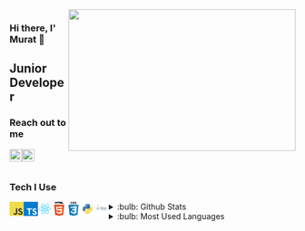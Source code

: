 <img src="https://media.giphy.com/media/2sMOUSy658zgS1CjY7/source.gif" align="right" width="400" height="250">

### Hi there, I' Murat 👋

## Junior Developer

### Reach out to me

[<img height="22" width="22" src="https://unpkg.com/simple-icons@v5/icons/linkedin.svg" align="left" />][linkedin]

[<img height="22" width="22" src="https://unpkg.com/simple-icons@v5/icons/instagram.svg" align="left" />][instagram]

<br><br>

### Tech I Use

<img align="left" src="https://raw.githubusercontent.com/github/explore/80688e429a7d4ef2fca1e82350fe8e3517d3494d/topics/javascript/javascript.png" width="25" height="25">
<img align="left" src="https://raw.githubusercontent.com/github/explore/80688e429a7d4ef2fca1e82350fe8e3517d3494d/topics/typescript/typescript.png" width="25" height="25">
<img align="left" src="https://raw.githubusercontent.com/github/explore/80688e429a7d4ef2fca1e82350fe8e3517d3494d/topics/react/react.png" width="25" height="25">
<img align="left" src="https://raw.githubusercontent.com/github/explore/80688e429a7d4ef2fca1e82350fe8e3517d3494d/topics/html/html.png" width="25" height="25">
<img align="left" src="https://raw.githubusercontent.com/github/explore/80688e429a7d4ef2fca1e82350fe8e3517d3494d/topics/css/css.png" width="25" height="25">
<img align="left" src="https://raw.githubusercontent.com/github/explore/80688e429a7d4ef2fca1e82350fe8e3517d3494d/topics/python/python.png" width="25" height="25">
<img align="left" src="https://raw.githubusercontent.com/github/explore/80688e429a7d4ef2fca1e82350fe8e3517d3494d/topics/java/java.png" width="25" height="25">




<details>
<summary>:bulb: Github Stats</summary>
<img src="https://github-readme-stats.vercel.app/api?username=gfbmurat&theme=radical">
</details>

<details>
<summary>:bulb: Most Used Languages</summary>
<img src="https://github-readme-stats.vercel.app/api/top-langs/?username=gfbmurat&layout=compact&theme=radical">
</details>



[linkedin]: https://linkedin.com/in/muratcou
[instagram]: http://www.intagram.com/muratcou

